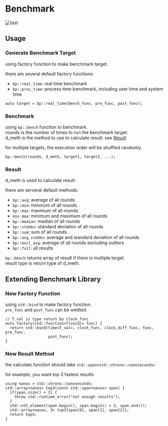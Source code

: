 # Benchmark

![test](https://github.com/cclin0816/benchmark/actions/workflows/test.yml/badge.svg)

## Usage

### Generate Benchmark Target

using factory function to make benchmark target.

there are several default factory functions:

* `bp::real_time`: real time benchmark
* `bp::proc_time`: process time benchmark, including user time and system time

```cpp=
auto target = bp::real_time(bench_func, pre_func, post_func);
```

### Benchmark

using `bp::bench` function to benchmark.  
rounds is the number of times to run the benchmark target.  
d_meth is the method to use to calculate result. see [Result](#Result)  

for multiple targets, the execution order will be shuffled randomly.

```cpp=
bp::bench(rounds, d_meth, target1, target2, ...);
```

### Result

d_meth is used to calculate result.

there are serveral default methods:

* `bp::avg`: average of all rounds
* `bp::min`: minimum of all rounds
* `bp::max`: maximum of all rounds
* `min_max`: minimum and maximum of all rounds
* `bp::median`: median of all rounds
* `bp::stddev`: standard deviation of all rounds
* `bp::sum`: sum of all rounds
* `bp::avg_stddev`: average and standard deviation of all rounds
* `bp::excl_avg`: average of all rounds excluding outliers
* `bp::full`: all results

`bp::bench` returns array of result if there is multiple target.  
result type is return type of d_meth.

## Extending Benchmark Library

### New Factory Function

using `std::bind` to make factory function.  
`pre_func` and `post_func` can be omitted.  

```cpp=
// T_val is type return by clock_func
auto factory(std::function<T(void)> func) {
  return std::bind(time<T_val>, clock_func, clock_diff_func, func, pre_func,
                   post_func);
}
```

### New Result Method

the calculate function should take `std::span<std::chrono::nanoseconds>`

for example, you want top 3 fastest results

```cpp=
using nanos = std::chrono::nanoseconds;
std::array<nanos> top3(const std::span<nanos> span) {
  if(span.size() < 3) {
    throw std::runtime_error("not enough results");
  }
  std::nth_element(span.begin(), span.begin() + 3, span.end());
  std::array<nanos, 3> top3{span[0], span[1], span[2]};
  return top3;
}
```
